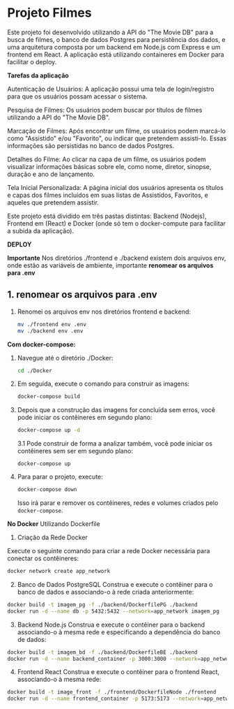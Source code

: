 # Projeto Filmes

Este projeto foi desenvolvido utilizando a API do "The Movie DB" para a busca de filmes, o banco de dados Postgres para persistência dos dados, e uma arquitetura composta por um backend em Node.js com Express e um frontend em React.
A aplicação está utilizando containeres em Docker para facilitar o deploy.

**Tarefas da aplicação**

Autenticação de Usuários: A aplicação possui uma tela de login/registro para que os usuários possam acessar o sistema.

Pesquisa de Filmes: Os usuários podem buscar por títulos de filmes utilizando a API do "The Movie DB".

Marcação de Filmes: Após encontrar um filme, os usuários podem marcá-lo como "Assistido" e/ou "Favorito", ou indicar que pretendem assisti-lo. Essas informações são persistidas no banco de dados Postgres.

Detalhes do Filme: Ao clicar na capa de um filme, os usuários podem visualizar informações básicas sobre ele, como nome, diretor, sinopse, duração e ano de lançamento.

Tela Inicial Personalizada: A página inicial dos usuários apresenta os títulos e capas dos filmes incluídos em suas listas de Assistidos, Favoritos, e aqueles que pretendem assistir.

Este projeto está dividido em três pastas distintas: Backend (Nodejs), Frontend em (React) e Docker (onde só tem o docker-compute para facilitar a subida da aplicação).

**DEPLOY**

**Importante**
Nos diretórios ./frontend e ./backend 
existem dois arquivos env, onde estão as variáveis de ambiente, importante **renomear os arquivos para .env**


## 1.  **renomear os arquivos para .env**

1. Renomei os arquivos env nos diretórios frontend e backend:
    ```bash
    mv ./frontend env .env
    mv ./backend env .env

**Com docker-compose:**

1. Navegue até o diretório ./Docker:
    ```bash
    cd ./Docker
    ```

2. Em seguida, execute o comando para construir as imagens:
    ```bash
    docker-compose build
    ```

3. Depois que a construção das imagens for concluída sem erros, você pode iniciar os contêineres em segundo plano:
    ```bash
    docker-compose up -d
    ```
   3.1 Pode construir de forma a analizar também, você pode iniciar os contêineres sem ser em segundo plano:
    ```
    docker-compose up
    ```

4. Para parar o projeto, execute:
    ```bash
    docker-compose down
    ```

    Isso irá parar e remover os contêineres, redes e volumes criados pelo `docker-compose`.




**No Docker**
    Utilizando Dockerfile

1. Criação da Rede Docker

Execute o seguinte comando para criar a rede Docker necessária para conectar os contêineres:

```bash
docker network create app_network
```


2. Banco de Dados PostgreSQL
Construa e execute o contêiner para o banco de dados e associando-o à rede criada anteriormente:
```bash
docker build -t imagem_pg -f ./backend/DockerfilePG ./backend
docker run -d --name db -p 5432:5432 --network=app_network imagem_pg
```

3. Backend Node.js
Construa e execute o contêiner para o backend associando-o à mesma rede e especificando a dependência do banco de dados:
```bash
docker build -t imagem_bd -f ./backend/DockerfileBE ./backend
docker run -d --name backend_container -p 3000:3000 --network=app_network imagem_bd
```

4. Frontend React
Construa e execute o contêiner para o frontend React, associando-o à mesma rede:

```bash
docker build -t image_front -f ./frontend/DockerfileNode ./frontend
docker run -d --name frontend_container -p 5173:5173 --network=app_network image_front

```
